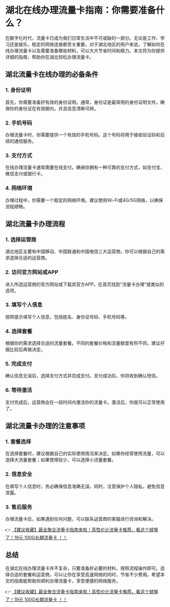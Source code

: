 # 湖北在线办理流量卡指南：你需要准备什么？

在数字化时代，流量卡已成为我们日常生活中不可或缺的一部分。无论是工作、学习还是娱乐，稳定的网络连接都至关重要。对于湖北地区的用户来说，了解如何在线办理流量卡以及需要准备哪些材料，可以大大节省时间和精力。本文将为你提供详细的指南，帮助你在湖北轻松办理流量卡。

## 湖北流量卡在线办理的必备条件

### 1. 身份证明
首先，你需要准备好有效的身份证明。通常，身份证是最常用的身份证明文件。确保你的身份证在有效期内，并且信息清晰可辨。

### 2. 手机号码
办理流量卡时，你需要提供一个有效的手机号码。这个号码将用于接收验证码和后续的通信服务。

### 3. 支付方式
在线办理流量卡通常需要在线支付。确保你拥有一种可靠的支付方式，如支付宝、微信支付或银行卡。

### 4. 网络环境
办理过程中，你需要一个稳定的网络环境。建议使用Wi-Fi或4G/5G网络，以确保流程顺畅。

## 湖北流量卡办理流程

### 1. 选择运营商
湖北地区主要有中国移动、中国联通和中国电信三大运营商。你可以根据自己的需求选择合适的运营商。

### 2. 访问官方网站或APP
进入所选运营商的官方网站或下载其官方APP。在首页找到“流量卡办理”或类似的选项。

### 3. 填写个人信息
按照提示填写个人信息，包括姓名、身份证号码、手机号码等。

### 4. 选择套餐
根据你的需求选择合适的流量套餐。不同的套餐价格和流量额度有所不同，建议仔细比较后再做决定。

### 5. 完成支付
确认信息无误后，选择支付方式并完成支付。支付成功后，你将收到确认短信。

### 6. 等待激活
支付完成后，运营商会在一段时间内激活你的流量卡。激活后，你就可以正常使用了。

## 湖北流量卡办理的注意事项

### 1. 套餐选择
在选择套餐时，建议根据自己的实际使用情况来决定。如果你经常使用流量，可以选择大流量套餐；如果使用较少，可以选择小流量套餐。

### 2. 信息安全
在填写个人信息时，务必确保信息准确无误。同时，注意保护个人隐私，避免信息泄露。

### 3. 售后服务
办理流量卡后，如果遇到任何问题，可以联系运营商的客服进行咨询和解决。

👉 [【建议收藏】最全聚合流量卡指南来啦！高性价比流量卡推荐，看这个就够了！19元 100G长期流量卡 ！！](https://bit.ly/Liuliangka)

## 总结

在湖北在线办理流量卡并不复杂，只要准备好必要的材料，按照流程操作即可。选择合适的套餐和运营商，可以让你在享受高速网络的同时，节省不少费用。希望本文的指南能帮助你顺利办理流量卡，享受便捷的网络服务。

👉 [【建议收藏】最全聚合流量卡指南来啦！高性价比流量卡推荐，看这个就够了！19元 100G长期流量卡 ！！](https://bit.ly/Liuliangka)